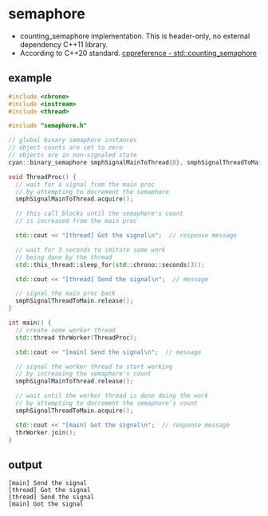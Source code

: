 # semaphore

- counting_semaphore implementation. This is header-only, no external dependency C++11 library.
- According to C++20 standard. [cppreference - std::counting_semaphore](https://en.cppreference.com/w/cpp/thread/counting_semaphore)

## example

```cpp
#include <chrono>
#include <iostream>
#include <thread>

#include "semaphore.h"

// global binary semaphore instances
// object counts are set to zero
// objects are in non-signaled state
cyan::binary_semaphore smphSignalMainToThread{0}, smphSignalThreadToMain{0};

void ThreadProc() {
  // wait for a signal from the main proc
  // by attempting to decrement the semaphore
  smphSignalMainToThread.acquire();

  // this call blocks until the semaphore's count
  // is increased from the main proc

  std::cout << "[thread] Got the signal\n";  // response message

  // wait for 3 seconds to imitate some work
  // being done by the thread
  std::this_thread::sleep_for(std::chrono::seconds(3));

  std::cout << "[thread] Send the signal\n";  // message

  // signal the main proc back
  smphSignalThreadToMain.release();
}

int main() {
  // create some worker thread
  std::thread thrWorker(ThreadProc);

  std::cout << "[main] Send the signal\n";  // message

  // signal the worker thread to start working
  // by increasing the semaphore's count
  smphSignalMainToThread.release();

  // wait until the worker thread is done doing the work
  // by attempting to decrement the semaphore's count
  smphSignalThreadToMain.acquire();

  std::cout << "[main] Got the signal\n";  // response message
  thrWorker.join();
}
```

## output
```
[main] Send the signal
[thread] Got the signal
[thread] Send the signal
[main] Got the signal
```
